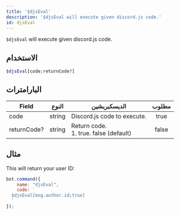 ```yaml
---
title: '$djsEval'
description: '$djsEval will execute given discord.js code.'
id: djsEval
---
```


`$djsEval` will execute given discord.js code.

## الاستخدام

```php
$djsEval[code;returnCode?]
```

## البارامترات

| Field       | النوع  | الديسكبربشين                                       | مطلوب |
| ----------- | ------ | -------------------------------------------------- |:-----:|
| code        | string | Discord.js code to execute.                        | true  |
| returnCode? | string | Return code. <br /> 1. true. false (default) | false |

## مثال

This will return your user ID:

```javascript
bot.command({
    name: "djsEval",
    code: `
  $djsEval[msg.author.id;true]
  `
});
```